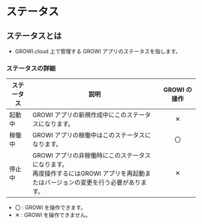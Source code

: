 # ステータス
## ステータスとは
- GROWI.cloud 上で管理する GROWI アプリのステータスを指します。

### ステータスの詳細
| ステータス | 説明                                                                                                                                 | GROWI の操作 |
| ---------- | ------------------------------------------------------------------------------------------------------------------------------------ | :----------: |
| 起動中     | GROWI アプリの新規作成中にこのステータスになります。                                                                                 |       ✕      |
| 稼働中     | GROWI アプリの稼働中はこのステータスになります。                                                                                     |      〇      |
| 停止中     | GROWI アプリの非稼働時にこのステータスになります。</br>再度操作するにはGROWI アプリを再起動またはバージョンの変更を行う必要があります。 |       ✕      |
- 〇 : GROWI を操作できます。
- ✕ : GROWI を操作できません。